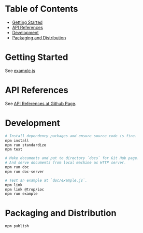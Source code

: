 # Table of Contents

* [Getting Started](#getting-started)
* [API References](#api-references)
* [Development](#development)
* [Packaging and Distribution](#packaging-and-distribution)

# Getting Started

See [example.js](./example.js)

# API References

See [API References at Github Page](https://kevin-leptons.github.io/trop_ioc).

# Development

```bash
# Install dependency packages and ensure source code is fine.
npm install
npm run standardize
npm test

# Make documents and put to directory `docs` for Git Hub page.
# And serve documents from local machine as HTTP server.
npm run doc
npm run doc-server

# Test an example at `doc/example.js`.
npm link
npm link @trop/ioc
npm run example
```

# Packaging and Distribution

```bash
npm publish
```
